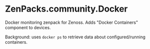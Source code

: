 ZenPacks.community.Docker
=========================

Docker monitoring zenpack for Zenoss. Adds "Docker Containers" component to devices.


Background: uses `docker ps` to retrieve data about configured/running containers.
